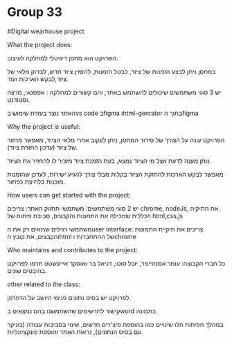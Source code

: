 # Group 33
#Digital wearhouse project

What the project does:

הפרויקט הוא מחסן דיגיטלי למחלקה לעיצוב.

במחסן ניתן לבצע הזמנות של ציוד, לבטל הזמנות, להזמין ציוד חדש, לבדוק מלאי של ציוד,לבקש הארכות ועוד.

יש 3 סוגי משתמשים שיכולים להשתמש באתר, והם קשורים למחלקה : אפסנאי, מרצה וסטודנט.

האתר נוצר בעזרת שימוש בvs code בfigma וhtml-genrator בתוך הfigma

Why the project is useful:

הפרויקט עונה על הצורך של סידור המחסן, ניתן לעקוב אחרי מלאי הציוד, מאפשר מחזור של ציוד (עדכון החזרת ציוד).

נותן מענה לדעת אצל מי הציוד נמצא, בעת הזמנת ציוד מזכיר לו להחזיר את הציוד.

מאפשר לבקש הארכות להחזקת הציוד בקלות מבלי צורך להגיע ישירות, לעדכן שהזמנות מוכנות בלחיצת כפתור.

How users can get started with the project:

יש 2 סוגי משתמשים: משתמשי תחזוק האתר: צריכים chrome, nodeJs, את התיקיה הכללית שמכילה את התמונות והקבצים, סביבת פיתוח של html,css,js

משתמשי רגילים שרואים רק את הuser interface: צריכים את תיקיית התמונות והקבצים, את קובץ הhtml של ההתחברות וchrome

Who maintains and contributes to the project:

כל חברי הקבוצה: עומר אסנהיימר, יובל סוטו, דניאל בר ואוסקר אייזנשטט תרמו לפרויקט בהיבטים שונים.

other related to the class:

לפרויקט יש בסיס נתונים פנימי היושב על הדפדפן.

קישור לתרשימים שהשתמשנו בהם נמצאים בword כתמונה.

במהלך הפיתוח חלו שינויים כמו בהוספת פיצ'רים חדשים, שינוי בסביבות עבודה (בעיקר עם בסיס הנתונים), נראות האתר והוספת פונקציונליות.

